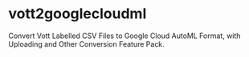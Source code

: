 # vott2googlecloudml
Convert Vott Labelled CSV Files to Google Cloud AutoML Format, with Uploading and Other Conversion Feature Pack.
